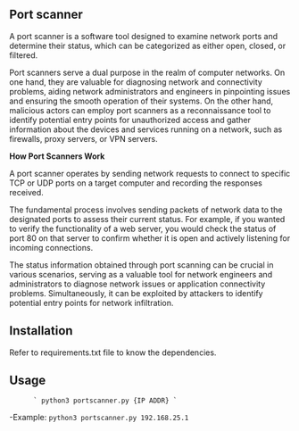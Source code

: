## Port scanner
A port scanner is a software tool designed to examine network ports and determine their status, which can be categorized as either open, closed, or filtered.

Port scanners serve a dual purpose in the realm of computer networks. On one hand, they are valuable for diagnosing network and connectivity problems, aiding network administrators and engineers in pinpointing issues and ensuring the smooth operation of their systems. On the other hand, malicious actors can employ port scanners as a reconnaissance tool to identify potential entry points for unauthorized access and gather information about the devices and services running on a network, such as firewalls, proxy servers, or VPN servers.

**How Port Scanners Work**

A port scanner operates by sending network requests to connect to specific TCP or UDP ports on a target computer and recording the responses received.

The fundamental process involves sending packets of network data to the designated ports to assess their current status. For example, if you wanted to verify the functionality of a web server, you would check the status of port 80 on that server to confirm whether it is open and actively listening for incoming connections.

The status information obtained through port scanning can be crucial in various scenarios, serving as a valuable tool for network engineers and administrators to diagnose network issues or application connectivity problems. Simultaneously, it can be exploited by attackers to identify potential entry points for network infiltration.
## Installation
Refer to requirements.txt file to know the dependencies.

## Usage
          ` python3 portscanner.py {IP ADDR} `

-Example: ` python3 portscanner.py 192.168.25.1 `

